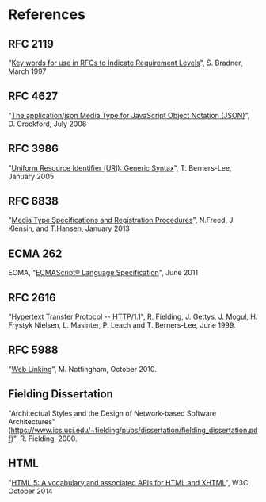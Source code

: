 # References

## RFC 2119

"[Key words for use in RFCs to Indicate Requirement Levels](http://tools.ietf.org/html/rfc2119)", S. Bradner, March 1997

## RFC 4627

"[The application/json Media Type for JavaScript Object Notation (JSON)](http://tools.ietf.org/html/rfc4627)", D. Crockford, July 2006

## RFC 3986

"[Uniform Resource Identifier (URI): Generic Syntax](http://tools.ietf.org/html/rfc3986)", T. Berners-Lee, January 2005

## RFC 6838

"[Media Type Specifications and Registration Procedures](http://tools.ietf.org/rfc/rfc6838.txt)", N.Freed, J. Klensin, and T.Hansen, January 2013

## ECMA 262

ECMA, "[ECMAScript® Language Specification](http://www.ecma-international.org/ecma-262/5.1/)", June 2011

## RFC 2616

"[Hypertext Transfer Protocol -- HTTP/1.1](https://www.ietf.org/rfc/rfc2616.txt)", R. Fielding, J. Gettys, J. Mogul, H. Frystyk Nielsen, L. Masinter, P. Leach and T. Berners-Lee, June 1999.

## RFC 5988

"[Web Linking](https://tools.ietf.org/html/rfc5988)", M. Nottingham, October 2010.

## Fielding Dissertation

"Architectual Styles and the Design of Network-based Software Architectures" (https://www.ics.uci.edu/~fielding/pubs/dissertation/fielding_dissertation.pdf)", R. Fielding, 2000.

## HTML

"[HTML 5: A vocabulary and associated APIs for HTML and XHTML](http://www.w3.org/TR/html5/)", W3C, October 2014
